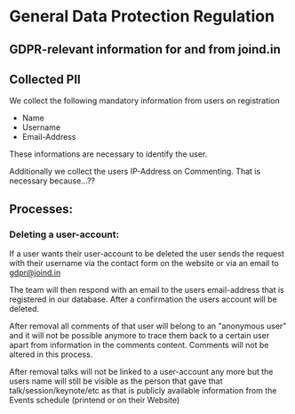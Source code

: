 # General Data Protection Regulation

## GDPR-relevant information for and from joind.in

## Collected PII

We collect the following mandatory information from users on registration

* Name
* Username
* Email-Address

These informations are necessary to identify the user.

Additionally we collect the users IP-Address on Commenting. That is necessary because...??

## Processes:

### Deleting a user-account:

If a user wants their user-account to be deleted the user sends the request with their username via
the contact form on the website or via an email to gdpr@joind.in

The team will then respond with an email to the users email-address that is registered in our database. 
After a confirmation the users account will be deleted.

After removal all comments of that user will belong to an "anonymous user" and it will not be possible anymore to 
trace them back to a certain user apart from information in the comments content. Comments will not be altered in this process.

After removal talks will not be linked to a user-account any more but the users name will still be visible as the person 
that gave that talk/session/keynote/etc as that is publicly available information from the Events schedule (printend or on their Website)
